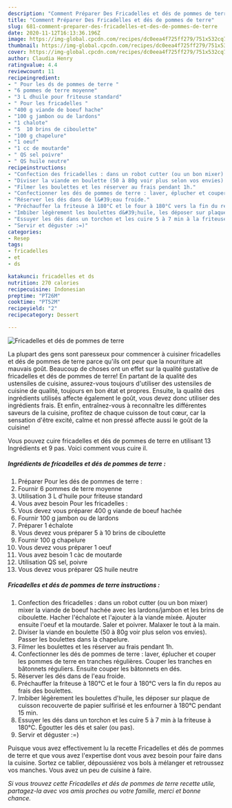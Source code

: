 ```yaml
---
description: "Comment Préparer Des Fricadelles et dés de pommes de terre"
title: "Comment Préparer Des Fricadelles et dés de pommes de terre"
slug: 681-comment-preparer-des-fricadelles-et-des-de-pommes-de-terre
date: 2020-11-12T16:13:36.196Z
image: https://img-global.cpcdn.com/recipes/dc0eea4f725ff279/751x532cq70/fricadelles-et-des-de-pommes-de-terre-photo-principale-de-la-recette.jpg
thumbnail: https://img-global.cpcdn.com/recipes/dc0eea4f725ff279/751x532cq70/fricadelles-et-des-de-pommes-de-terre-photo-principale-de-la-recette.jpg
cover: https://img-global.cpcdn.com/recipes/dc0eea4f725ff279/751x532cq70/fricadelles-et-des-de-pommes-de-terre-photo-principale-de-la-recette.jpg
author: Claudia Henry
ratingvalue: 4.4
reviewcount: 11
recipeingredient:
- " Pour les ds de pommes de terre "
- "6 pommes de terre moyenne"
- "3 L dhuile pour friteuse standard"
- " Pour les fricadelles "
- "400 g viande de boeuf hache"
- "100 g jambon ou de lardons"
- "1 chalote"
- "5  10 brins de ciboulette"
- "100 g chapelure"
- "1 oeuf"
- "1 cc de moutarde"
- " QS sel poivre"
- " QS huile neutre"
recipeinstructions:
- "Confection des fricadelles : dans un robot cutter (ou un bon mixer) mixer la viande de boeuf hachée avec les lardons/jambon et les brins de ciboulette. Hacher l&#39;échalote et l&#39;ajouter à la viande mixée. Ajouter ensuite l&#39;oeuf et la moutarde. Saler et poivrer. Malaxer le tout à la main."
- "Diviser la viande en boulette (50 à 80g voir plus selon vos envies). Passer les boulettes dans la chapelure."
- "Filmer les boulettes et les réserver au frais pendant 1h."
- "Confectionner les dés de pommes de terre : laver, éplucher et couper les pommes de terre en tranches régulières. Couper les tranches en bâtonnets réguliers. Ensuite couper les bâtonnets en dés."
- "Réserver les dés dans de l&#39;eau froide."
- "Préchauffer la friteuse à 180°C et le four à 180°C vers la fin du repos au frais des boulettes."
- "Imbiber légèrement les boulettes d&#39;huile, les déposer sur plaque de cuisson recouverte de papier sulfirisé et les enfourner à 180°C pendant 15 min."
- "Essuyer les dés dans un torchon et les cuire 5 à 7 min à la friteuse à 180°C. Égoutter les dés et saler (ou pas)."
- "Servir et déguster :=)"
categories:
- Resep
tags:
- fricadelles
- et
- ds

katakunci: fricadelles et ds 
nutrition: 270 calories
recipecuisine: Indonesian
preptime: "PT26M"
cooktime: "PT52M"
recipeyield: "2"
recipecategory: Dessert

---
```



![Fricadelles et dés de pommes de terre](https://img-global.cpcdn.com/recipes/dc0eea4f725ff279/751x532cq70/fricadelles-et-des-de-pommes-de-terre-photo-principale-de-la-recette.jpg)

La plupart des gens sont paresseux pour commencer à cuisiner fricadelles et dés de pommes de terre parce qu'ils ont peur que la nourriture ait mauvais goût. Beaucoup de choses ont un effet sur la qualité gustative de fricadelles et dés de pommes de terre! En partant de la qualité des ustensiles de cuisine, assurez-vous toujours d'utiliser des ustensiles de cuisine de qualité, toujours en bon état et propres. Ensuite, la qualité des ingrédients utilisés affecte également le goût, vous devez donc utiliser des ingrédients frais. Et enfin, entraînez-vous à reconnaître les différentes saveurs de la cuisine, profitez de chaque cuisson de tout cœur, car la sensation d'être excité, calme et non pressé affecte aussi le goût de la cuisine!

<!--inarticleads1-->

Vous pouvez cuire fricadelles et dés de pommes de terre en utilisant 13 Ingrédients et 9 pas. Voici comment vous cuire il.

##### Ingrédients de fricadelles et dés de pommes de terre :

1. Préparer  Pour les dés de pommes de terre :
1. Fournir 6 pommes de terre moyenne
1. Utilisation 3 L d&#39;huile pour friteuse standard
1. Vous avez besoin  Pour les fricadelles :
1. Vous devez vous préparer 400 g viande de boeuf hachée
1. Fournir 100 g jambon ou de lardons
1. Préparer 1 échalote
1. Vous devez vous préparer 5 à 10 brins de ciboulette
1. Fournir 100 g chapelure
1. Vous devez vous préparer 1 oeuf
1. Vous avez besoin 1 càc de moutarde
1. Utilisation  QS sel, poivre
1. Vous devez vous préparer  QS huile neutre




<!--inarticleads2-->

##### Fricadelles et dés de pommes de terre instructions :

1. Confection des fricadelles : dans un robot cutter (ou un bon mixer) mixer la viande de boeuf hachée avec les lardons/jambon et les brins de ciboulette. Hacher l&#39;échalote et l&#39;ajouter à la viande mixée. Ajouter ensuite l&#39;oeuf et la moutarde. Saler et poivrer. Malaxer le tout à la main.
1. Diviser la viande en boulette (50 à 80g voir plus selon vos envies). Passer les boulettes dans la chapelure.
1. Filmer les boulettes et les réserver au frais pendant 1h.
1. Confectionner les dés de pommes de terre : laver, éplucher et couper les pommes de terre en tranches régulières. Couper les tranches en bâtonnets réguliers. Ensuite couper les bâtonnets en dés.
1. Réserver les dés dans de l&#39;eau froide.
1. Préchauffer la friteuse à 180°C et le four à 180°C vers la fin du repos au frais des boulettes.
1. Imbiber légèrement les boulettes d&#39;huile, les déposer sur plaque de cuisson recouverte de papier sulfirisé et les enfourner à 180°C pendant 15 min.
1. Essuyer les dés dans un torchon et les cuire 5 à 7 min à la friteuse à 180°C. Égoutter les dés et saler (ou pas).
1. Servir et déguster :=)




<!--inarticleads1-->

<p>
Puisque vous avez effectivement lu la recette Fricadelles et dés de pommes de terre et que vous avez l'expertise dont vous avez besoin pour faire dans la cuisine. Sortez ce tablier, dépoussiérez vos bols à mélanger et retroussez vos manches. Vous avez un peu de cuisine à faire.
</p>

<p>
<i>Si vous trouvez cette Fricadelles et dés de pommes de terre recette utile, partagez-la avec vos amis proches ou votre famille, merci et bonne chance.</i>
</p>
